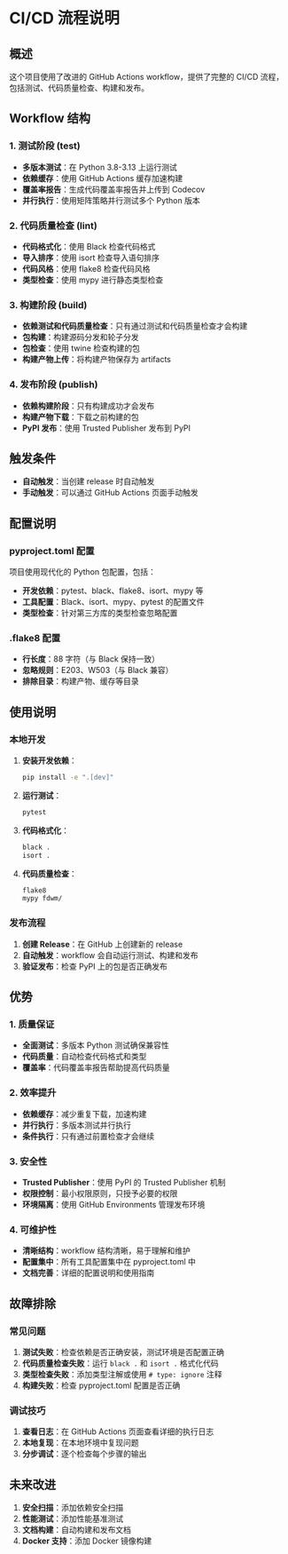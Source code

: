 # CI/CD 流程说明

## 概述

这个项目使用了改进的 GitHub Actions workflow，提供了完整的 CI/CD 流程，包括测试、代码质量检查、构建和发布。

## Workflow 结构

### 1. 测试阶段 (test)

- **多版本测试**：在 Python 3.8-3.13 上运行测试
- **依赖缓存**：使用 GitHub Actions 缓存加速构建
- **覆盖率报告**：生成代码覆盖率报告并上传到 Codecov
- **并行执行**：使用矩阵策略并行测试多个 Python 版本

### 2. 代码质量检查 (lint)

- **代码格式化**：使用 Black 检查代码格式
- **导入排序**：使用 isort 检查导入语句排序
- **代码风格**：使用 flake8 检查代码风格
- **类型检查**：使用 mypy 进行静态类型检查

### 3. 构建阶段 (build)

- **依赖测试和代码质量检查**：只有通过测试和代码质量检查才会构建
- **包构建**：构建源码分发和轮子分发
- **包检查**：使用 twine 检查构建的包
- **构建产物上传**：将构建产物保存为 artifacts

### 4. 发布阶段 (publish)

- **依赖构建阶段**：只有构建成功才会发布
- **构建产物下载**：下载之前构建的包
- **PyPI 发布**：使用 Trusted Publisher 发布到 PyPI

## 触发条件

- **自动触发**：当创建 release 时自动触发
- **手动触发**：可以通过 GitHub Actions 页面手动触发

## 配置说明

### pyproject.toml 配置

项目使用现代化的 Python 包配置，包括：

- **开发依赖**：pytest、black、flake8、isort、mypy 等
- **工具配置**：Black、isort、mypy、pytest 的配置文件
- **类型检查**：针对第三方库的类型检查忽略配置

### .flake8 配置

- **行长度**：88 字符（与 Black 保持一致）
- **忽略规则**：E203、W503（与 Black 兼容）
- **排除目录**：构建产物、缓存等目录

## 使用说明

### 本地开发

1. **安装开发依赖**：
   ```bash
   pip install -e ".[dev]"
   ```

2. **运行测试**：
   ```bash
   pytest
   ```

3. **代码格式化**：
   ```bash
   black .
   isort .
   ```

4. **代码质量检查**：
   ```bash
   flake8
   mypy fdwm/
   ```

### 发布流程

1. **创建 Release**：在 GitHub 上创建新的 release
2. **自动触发**：workflow 会自动运行测试、构建和发布
3. **验证发布**：检查 PyPI 上的包是否正确发布

## 优势

### 1. 质量保证
- **全面测试**：多版本 Python 测试确保兼容性
- **代码质量**：自动检查代码格式和类型
- **覆盖率**：代码覆盖率报告帮助提高代码质量

### 2. 效率提升
- **依赖缓存**：减少重复下载，加速构建
- **并行执行**：多版本测试并行执行
- **条件执行**：只有通过前置检查才会继续

### 3. 安全性
- **Trusted Publisher**：使用 PyPI 的 Trusted Publisher 机制
- **权限控制**：最小权限原则，只授予必要的权限
- **环境隔离**：使用 GitHub Environments 管理发布环境

### 4. 可维护性
- **清晰结构**：workflow 结构清晰，易于理解和维护
- **配置集中**：所有工具配置集中在 pyproject.toml 中
- **文档完善**：详细的配置说明和使用指南

## 故障排除

### 常见问题

1. **测试失败**：检查依赖是否正确安装，测试环境是否配置正确
2. **代码质量检查失败**：运行 `black .` 和 `isort .` 格式化代码
3. **类型检查失败**：添加类型注解或使用 `# type: ignore` 注释
4. **构建失败**：检查 pyproject.toml 配置是否正确

### 调试技巧

1. **查看日志**：在 GitHub Actions 页面查看详细的执行日志
2. **本地复现**：在本地环境中复现问题
3. **分步调试**：逐个检查每个步骤的输出

## 未来改进

1. **安全扫描**：添加依赖安全扫描
2. **性能测试**：添加性能基准测试
3. **文档构建**：自动构建和发布文档
4. **Docker 支持**：添加 Docker 镜像构建 